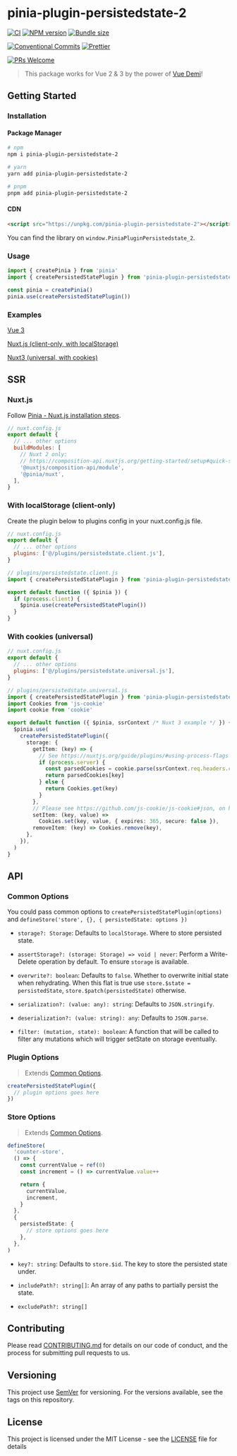 # pinia-plugin-persistedstate-2

[![CI](https://github.com/iendeavor/pinia-plugin-persistedstate-2/actions/workflows/ci.yml/badge.svg?branch=main)](https://github.com/iendeavor/pinia-plugin-persistedstate-2/actions/workflows/ci.yml)
[![NPM version](https://img.shields.io/npm/v/pinia-plugin-persistedstate-2.svg)](https://www.npmjs.com/package/pinia-plugin-persistedstate-2)
[![Bundle size](https://badgen.net/bundlephobia/minzip/pinia-plugin-persistedstate-2)](https://bundlephobia.com/result?p=pinia-plugin-persistedstate-2)

[![Conventional Commits](https://img.shields.io/badge/Conventional%20Commits-1.0.0-yellow.svg)](https://conventionalcommits.org)
[![Prettier](https://img.shields.io/badge/Code_Style-Prettier-ff69b4.svg)](https://github.com/prettier/prettier)

[![PRs Welcome](https://img.shields.io/badge/PRs-Welcome-brightgreen.svg?style=flat-square)](http://makeapullrequest.com)

> This package works for Vue 2 & 3 by the power of [Vue Demi](https://github.com/vueuse/vue-demi)!

## Getting Started

### Installation

#### Package Manager

```sh
# npm
npm i pinia-plugin-persistedstate-2

# yarn
yarn add pinia-plugin-persistedstate-2

# pnpm
pnpm add pinia-plugin-persistedstate-2
```

#### CDN

```html
<script src="https://unpkg.com/pinia-plugin-persistedstate-2"></script>
```

You can find the library on `window.PiniaPluginPersistedstate_2`.

### Usage

```ts
import { createPinia } from 'pinia'
import { createPersistedStatePlugin } from 'pinia-plugin-persistedstate-2'

const pinia = createPinia()
pinia.use(createPersistedStatePlugin())
```

### Examples

[Vue 3](https://codesandbox.io/s/github/iendeavor/pinia-plugin-persistedstate-2/tree/main/examples/vue3-example?fontsize=14&hidenavigation=1&theme=dark&view=preview)

[Nuxt.js (client-only, with localStorage)](https://codesandbox.io/s/github/iendeavor/pinia-plugin-persistedstate-2/tree/main/examples/nuxtjs-client-example?fontsize=14&hidenavigation=1&theme=dark&view=preview)

[Nuxt3 (universal, with cookies)](https://codesandbox.io/s/github/iendeavor/pinia-plugin-persistedstate-2/tree/main/examples/nuxt3-universal-example?fontsize=14&hidenavigation=1&theme=dark&view=preview)

## SSR

### Nuxt.js

Follow [Pinia - Nuxt.js installation steps](https://pinia.esm.dev/ssr/nuxt.html#installation).

```js
// nuxt.config.js
export default {
  // ... other options
  buildModules: [
    // Nuxt 2 only:
    // https://composition-api.nuxtjs.org/getting-started/setup#quick-start
    '@nuxtjs/composition-api/module',
    '@pinia/nuxt',
  ],
}
```

### With localStorage (client-only)

Create the plugin below to plugins config in your nuxt.config.js file.

```js
// nuxt.config.js
export default {
  // ... other options
  plugins: ['@/plugins/persistedstate.client.js'],
}
```

```ts
// plugins/persistedstate.client.js
import { createPersistedStatePlugin } from 'pinia-plugin-persistedstate-2'

export default function ({ $pinia }) {
  if (process.client) {
    $pinia.use(createPersistedStatePlugin())
  }
}
```

### With cookies (universal)

```js
// nuxt.config.js
export default {
  // ... other options
  plugins: ['@/plugins/persistedstate.universal.js'],
}
```

```ts
// plugins/persistedstate.universal.js
import { createPersistedStatePlugin } from 'pinia-plugin-persistedstate-2'
import Cookies from 'js-cookie'
import cookie from 'cookie'

export default function ({ $pinia, ssrContext /* Nuxt 3 example */ }) {
  $pinia.use(
    createPersistedStatePlugin({
      storage: {
        getItem: (key) => {
          // See https://nuxtjs.org/guide/plugins/#using-process-flags
          if (process.server) {
            const parsedCookies = cookie.parse(ssrContext.req.headers.cookie)
            return parsedCookies[key]
          } else {
            return Cookies.get(key)
          }
        },
        // Please see https://github.com/js-cookie/js-cookie#json, on how to handle JSON.
        setItem: (key, value) =>
          Cookies.set(key, value, { expires: 365, secure: false }),
        removeItem: (key) => Cookies.remove(key),
      },
    }),
  )
}
```

## API

### Common Options

You could pass common options to `createPersistedStatePlugin(options)` and `defineStore('store', {}, { persistedState: options })`

- `storage?: Storage`: Defaults to `localStorage`. Where to store persisted state.

- `assertStorage?: (storage: Storage) => void | never`: Perform a Write-Delete operation by default. To ensure `storage` is available.

- `overwrite?: boolean`: Defaults to `false`. Whether to overwrite initial state when rehydrating. When this flat is true use `store.$state = persistedState`, `store.$patch(persistedState)` otherwise.

- `serialization?: (value: any): string`: Defaults to `JSON.stringify`.

- `deserialization?: (value: string): any`: Defaults to `JSON.parse`.

- `filter: (mutation, state): boolean`: A function that will be called to filter any mutations which will trigger setState on storage eventually.

### Plugin Options

> Extends [Common Options](#Common-Options).

```ts
createPersistedStatePlugin({
  // plugin options goes here
})
```

### Store Options

> Extends [Common Options](#Common-Options).

```ts
defineStore(
  'counter-store',
  () => {
    const currentValue = ref(0)
    const increment = () => currentValue.value++

    return {
      currentValue,
      increment,
    }
  },
  {
    persistedState: {
      // store options goes here
    },
  },
)
```

- `key?: string`: Defaults to `store.$id`. The key to store the persisted state under.

- `includePath?: string[]`: An array of any paths to partially persist the state.

- `excludePath?: string[]`

## Contributing

Please read [CONTRIBUTING.md](/CONTRIBUTING.md) for details on our code of conduct, and the process for submitting pull
requests to us.

## Versioning

This project use [SemVer](https://semver.org/) for versioning. For the versions available, see the tags on this repository.

## License

This project is licensed under the MIT License - see the [LICENSE](/LICENSE) file for details
